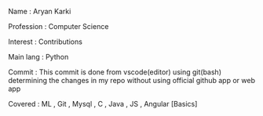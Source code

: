  

 Name : Aryan Karki
 
 Profession : Computer Science
 
 Interest : Contributions
 
 Main lang : Python 

 Commit : This commit is done from vscode(editor) using git(bash) determining the changes in my repo without using official github app or web app

 Covered : ML , Git , Mysql , C , Java , JS , Angular [Basics]

